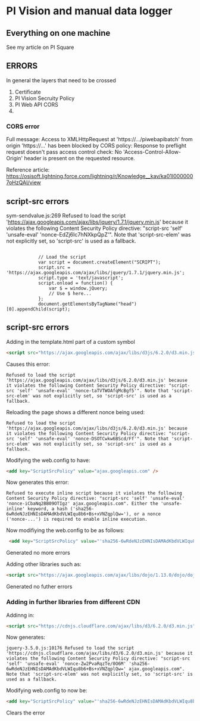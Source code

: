 # PI Vision and manual data logger

## Everything on one machine
See my article on PI Square

## ERRORS

In general the layers that need to be crossed
1. Certificate
2. PI Vision Secruity Policy
3. PI Web API CORS
4. 
### CORS error
Full message: Access to XMLHttpRequest at 'https://.../piwebapibatch' from origin 'https://...' has been blocked by CORS policy: Response to preflight request doesn't pass access control check: No 'Access-Control-Allow-Origin' header is present on the requested resource.

Reference article:
https://osisoft.lightning.force.com/lightning/r/Knowledge__kav/ka01I0000007oHzQAI/view

## script-src errors
sym-sendvalue.js:269 Refused to load the script 'https://ajax.googleapis.com/ajax/libs/jquery/1.7.1/jquery.min.js' because it violates the following Content Security Policy directive: "script-src 'self' 'unsafe-eval' 'nonce-EdZj6Ic7hNXkpQpZ'". Note that 'script-src-elem' was not explicitly set, so 'script-src' is used as a fallback.

```

			// Load the script
			var script = document.createElement("SCRIPT");
			script.src = 'https://ajax.googleapis.com/ajax/libs/jquery/1.7.1/jquery.min.js';
			script.type = 'text/javascript';
			script.onload = function() {
				var $ = window.jQuery;
				// Use $ here...
			};
			document.getElementsByTagName("head")[0].appendChild(script);
```

## script-src errors
Adding in the template.html part of a custom symbol
```HTML
<script src="https://ajax.googleapis.com/ajax/libs/d3js/6.2.0/d3.min.js"></script>
```
Causes this error:
```
Refused to load the script 'https://ajax.googleapis.com/ajax/libs/d3js/6.2.0/d3.min.js' because it violates the following Content Security Policy directive: "script-src 'self' 'unsafe-eval' 'nonce-taTVTWOAfqMcBgf5'". Note that 'script-src-elem' was not explicitly set, so 'script-src' is used as a fallback.
```

Reloading the page shows a different nonce being used:
```
Refused to load the script 'https://ajax.googleapis.com/ajax/libs/d3js/6.2.0/d3.min.js' because it violates the following Content Security Policy directive: "script-src 'self' 'unsafe-eval' 'nonce-DSOTCwkw6BScd/Ff'". Note that 'script-src-elem' was not explicitly set, so 'script-src' is used as a fallback.
```

Modifying the web.config to have:
```HTML
<add key="ScriptSrcPolicy" value="ajax.googleapis.com" />
```
Now generates this error:
```
Refused to execute inline script because it violates the following Content Security Policy directive: "script-src 'self' 'unsafe-eval' 'nonce-iCbaNq2BB09OTIgz' ajax.googleapis.com". Either the 'unsafe-inline' keyword, a hash ('sha256-6wRdeNJzEHNIsDAMAdKbdVLWIqu8b6+Bs+xVNZqplQw='), or a nonce ('nonce-...') is required to enable inline execution.
```

Now modifiying the web.config to be as follows:
```HTML
 <add key="ScriptSrcPolicy" value="'sha256-6wRdeNJzEHNIsDAMAdKbdVLWIqu8b6+Bs+xVNZqplQw=' ajax.googleapis.com" />
```
Generated no more errors

Adding other libraries such as:
```HTML
<script src="https://ajax.googleapis.com/ajax/libs/dojo/1.13.0/dojo/dojo.js"></script>
```
Generated no futher errors


### Adding in further libraries from different CDN
Addinng in:
```HTML
<script src="https://cdnjs.cloudflare.com/ajax/libs/d3/6.2.0/d3.min.js"></script>
```
Now generates:
```
jquery-3.5.0.js:10176 Refused to load the script 'https://cdnjs.cloudflare.com/ajax/libs/d3/6.2.0/d3.min.js' because it violates the following Content Security Policy directive: "script-src 'self' 'unsafe-eval' 'nonce-Zw2PvaRqzTe/0O6M' 'sha256-6wRdeNJzEHNIsDAMAdKbdVLWIqu8b6+Bs+xVNZqplQw=' ajax.googleapis.com". Note that 'script-src-elem' was not explicitly set, so 'script-src' is used as a fallback.
```

Modifying web.config to now be:
```HTML
<add key="ScriptSrcPolicy" value="'sha256-6wRdeNJzEHNIsDAMAdKbdVLWIqu8b6+Bs+xVNZqplQw=' ajax.googleapis.com cdnjs.cloudflare.com" />
```
Clears the error


<!--<script src="https://ajax.googleapis.com/ajax/libs/jquery/2.1.3/jquery.min.js"></script>-->



